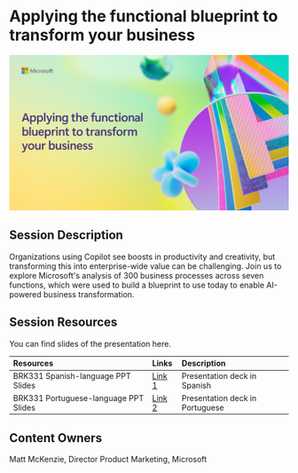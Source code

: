 # Applying the functional blueprint to transform your business

![Session cover image with a bright "AI" text in 3D over a blue and purple abstract background.](img/BRK331.png)

## Session Description

Organizations using Copilot see boosts in productivity and creativity, but transforming this into enterprise-wide value can be challenging. Join us to explore Microsoft's analysis of 300 business processes across seven functions, which were used to build a blueprint to use today to enable AI-powered business transformation.

## Session Resources
You can find slides of the presentation here.

| Resources          | Links                             | Description        |
|:-------------------|:----------------------------------|:-------------------|
| BRK331 Spanish-language PPT Slides | [Link 1](https://aka.ms/AAsmf4p/) | Presentation deck in Spanish|
| BRK331 Portuguese-language PPT Slides | [Link 2](https://aka.ms/AAsltw8) | Presentation deck in Portuguese|

## Content Owners
Matt McKenzie, Director Product Marketing, Microsoft

